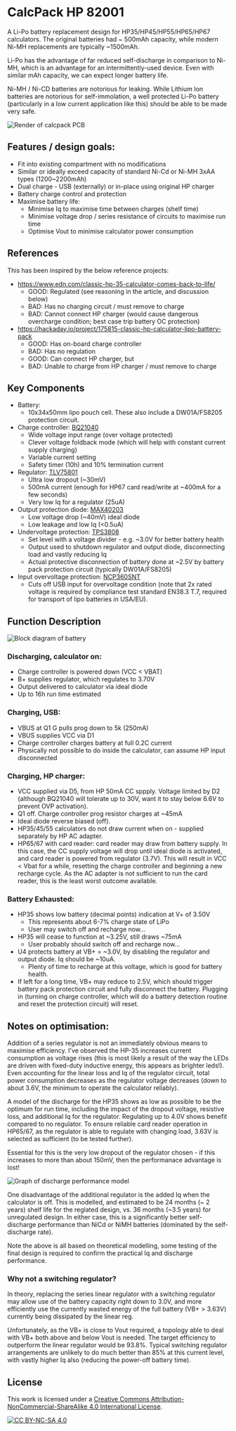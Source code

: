 # CalcPack HP 82001

A Li-Po battery replacement design for HP35/HP45/HP55/HP65/HP67 calculators. The original batteries had ~ 500mAh capacity, while modern Ni-MH replacements are typically ~1500mAh.

Li-Po has the advantage of far reduced self-discharge in comparison to Ni-MH, which is an advantage for an intermittently-used device. Even with similar mAh capacity, we can expect longer battery life.

Ni-MH / Ni-CD batteries are notorious for leaking. While Lithium Ion batteries are notorious for self-immolation, a well protected Li-Po battery (particularly in a low current application like this) should be able to be made very safe.

![Render of calcpack PCB](https://github.com/calcpsu/cphp82001/blob/master/docs/cphp82001-pcb_render.png?raw=true)

## Features / design goals:
- Fit into existing compartment with no modifications
- Similar or ideally exceed capacity of standard Ni-Cd or Ni-MH 3xAA types (1200~2200mAh)
- Dual charge - USB (externally) or in-place using original HP charger
- Battery charge control and protection
- Maximise battery life:
    - Minimise Iq to maximise time between charges (shelf time)
    - Minimise voltage drop / series resistance of circuits to maximise run time
    - Optimise Vout to minimise calculator power consumption

## References 
This has been inspired by the below reference projects:
 - https://www.edn.com/classic-hp-35-calculator-comes-back-to-life/
   - GOOD: Regulated (see reasoning in the article, and discussion below)
   - BAD: Has no charging circuit / must remove to charge
   - BAD: Cannot connect HP charger (would cause dangerous overcharge condition; best case trip battery OC protection)
 - https://hackaday.io/project/175815-classic-hp-calculator-lipo-battery-pack
   - GOOD: Has on-board charge controller
   - BAD: Has no regulation
   - GOOD: Can connect HP charger, but
   - BAD: Unable to charge from HP charger / must remove to charge

## Key Components
 - Battery:
     - 10x34x50mm lipo pouch cell. These also include a DW01A/FS8205 protection circuit.
 - Charge controller: [BQ21040](https://www.ti.com/lit/ds/symlink/bq21040.pdf)
     - Wide voltage input range (over voltage protected)
     - Clever voltage foldback mode (which will help with constant current supply charging)
     - Variable current setting
     - Safety timer (10h) and 10% termination current
 - Regulator: [TLV75801](https://www.ti.com/lit/ds/symlink/tlv758p.pdf)
     - Ultra low dropout (~30mV)
     - 500mA current (enough for HP67 card read/write at ~400mA for a few seconds)
     - Very low Iq for a regulator (25uA)
 - Output protection diode: [MAX40203](https://www.analog.com/media/en/technical-documentation/data-sheets/MAX40203.pdf)
     - Low voltage drop (~40mV) ideal diode
     - Low leakage and low Iq (<0.5uA)
 - Undervoltage protection: [TPS3808](https://www.ti.com/lit/ds/symlink/tps3808.pdf)
     - Set level with a voltage divider - e.g. ~3.0V for better battery health
     - Output used to shutdown regulator and output diode, disconnecting load and vastly reducing Iq
     - Actual protective disconnection of battery done at ~2.5V by battery pack protection circuit (typically DW01A/FS8205)
 - Input overvoltage protection: [NCP360SNT]()
     - Cuts off USB input for overvoltage condition (note that 2x rated voltage is required by compliance test standard EN38.3 T.7, required for transport of lipo batteries in USA/EU).

## Function Description
![Block diagram of battery](https://github.com/calcpsu/cphp82001/blob/master/docs/blockdiagram.png?raw=true)
### Discharging, calculator on:
 - Charge controller is powered down (VCC < VBAT)
 - B+ supplies regulator, which regulates to 3.70V
 - Output delivered to calculator via ideal diode
 - Up to 16h run time estimated
### Charging, USB:
 - VBUS at Q1 G pulls prog down to 5k (250mA)
 - VBUS supplies VCC via D1
 - Charge controller charges battery at full 0.2C current
 - Physically not possible to do inside the calculator, can assume HP input disconnected
### Charging, HP charger:
 - VCC supplied via D5, from HP 50mA CC sppply. Voltage limited by D2 (although BQ21040 will tolerate up to 30V, want it to stay below 6.6V to prevent OVP activation).
 - Q1 off. Charge controller prog resistor charges at ~45mA
 - Ideal diode reverse biased (off).
 - HP35/45/55 calculators do not draw current when on - supplied separately by HP AC adapter.
 - HP65/67 with card reader: card reader may draw from battery supply. In this case, the CC supply voltage will drop until ideal diode is activated, and card reader is powered from regulator (3.7V). This will result in VCC < Vbat for a while, resetting the charge controller and beginning a new recharge cycle. As the AC adapter is not sufficient to run the card reader, this is the least worst outcome available.
### Battery Exhausted:
 - HP35 shows low battery (decimal points) indication at V+ of 3.50V
   - This represents about 6-7% charge state of LiPo
   - User may switch off and recharge now...
 - HP35 will cease to function at ~3.25V, still draws ~75mA
   - User probably should switch off and recharge now...
 - U4 protects battery at VB+ = ~3.0V, by disabling the regulator and output diode. Iq should be ~10uA.
   - Plenty of time to recharge at this voltage, which is good for battery health.
 - If left for a long time, VB+ may reduce to 2.5V, which should trigger battery pack protection circuit and fully disconnect the battery. Plugging in (turning on charge controller, which will do a battery detection routine and reset the protection circuit) will reset.

## Notes on optimisation:

Addition of a series regulator is not an immediately obvious means to maximise efficiency. I've observed the HP-35 increases current consumption as voltage rises (this is most likely a result of the way the LEDs are driven with fixed-duty inductive energy, this appears as brighter leds!). Even accounting for the linear loss and Iq of the regulator circuit, total power consumption decreases as the regulator voltage decreases (down to about 3.6V, the minimum to operate the calculator reliably).

A model of the discharge for the HP35 shows as low as possible to be the optimum for run time, including the impact of the dropout voltage, resistive loss, and additional Iq for the regulator. Regulating up to 4.0V shows benefit compared to no regulator. To ensure reliable card reader operation in HP65/67, as the regulator is able to regulate with changing load, 3.63V is selected as sufficient (to be tested further).

Essential for this is the very low dropout of the regulator chosen - if this increases to more than about 150mV, then the performanace advantage is lost!

![Graph of discharge performance model](https://github.com/calcpsu/cphp82001/blob/master/docs/dischargegraph.png?raw=true)

One disadvantage of the additional regulator is the added Iq when the calculator is off. This is modelled, and estimated to be 24 months (~ 2 years) shelf life for the reglated design, vs. 36 months (~3.5 years) for unregulated design. In either case, this is a significantly better self-discharge performance than NiCd or NiMH batteries (dominated by the self-discharge rate).

Note the above is all based on theoretical modelling, some testing of the final design is required to confirm the practical Iq and discharge performance.

### Why not a switching regulator?

In theory, replacing the series linear regulator with a switching regulator may allow use of the battery capacity right down to 3.0V, and more efficiently use the currently wasted energy of the full battery (VB+ > 3.63V) currently being dissipated by the linear reg.

Unfortunately, as the VB+ is close to Vout required, a topology able to deal with VB+ both above and below Vout is needed. The target efficiency to outperform the linear regulator would be 93.8%. Typical switching regulator arrangements are unlikely to do much better than 85% at this current level, with vastly higher Iq also (reducing the power-off battery time).

## License

This work is licensed under a
[Creative Commons Attribution-NonCommercial-ShareAlike 4.0 International License][cc-by-nc-sa].

[![CC BY-NC-SA 4.0][cc-by-nc-sa-image]][cc-by-nc-sa]

[cc-by-nc-sa]: http://creativecommons.org/licenses/by-nc-sa/4.0/
[cc-by-nc-sa-image]: https://licensebuttons.net/l/by-nc-sa/4.0/88x31.png
[cc-by-nc-sa-shield]: https://img.shields.io/badge/License-CC%20BY--NC--SA%204.0-lightgrey.svg
